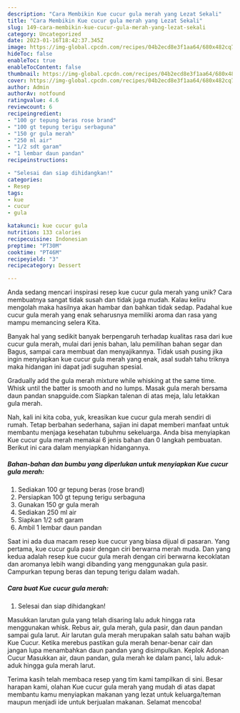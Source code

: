 ```yaml
---
description: "Cara Membikin Kue cucur gula merah yang Lezat Sekali"
title: "Cara Membikin Kue cucur gula merah yang Lezat Sekali"
slug: 149-cara-membikin-kue-cucur-gula-merah-yang-lezat-sekali
category: Uncategorized
date: 2023-01-16T18:42:37.345Z
image: https://img-global.cpcdn.com/recipes/04b2ecd8e3f1aa64/680x482cq70/kue-cucur-gula-merah-foto-resep-utama.jpg
hideToc: false
enableToc: true
enableTocContent: false
thumbnail: https://img-global.cpcdn.com/recipes/04b2ecd8e3f1aa64/680x482cq70/kue-cucur-gula-merah-foto-resep-utama.jpg
cover: https://img-global.cpcdn.com/recipes/04b2ecd8e3f1aa64/680x482cq70/kue-cucur-gula-merah-foto-resep-utama.jpg
author: Admin
authorAv: notfound
ratingvalue: 4.6
reviewcount: 6
recipeingredient:
- "100 gr tepung beras rose brand"
- "100 gt tepung terigu serbaguna"
- "150 gr gula merah"
- "250 ml air"
- "1/2 sdt garam"
- "1 lembar daun pandan"
recipeinstructions:

- "Selesai dan siap dihidangkan!"
categories:
- Resep
tags:
- kue
- cucur
- gula

katakunci: kue cucur gula 
nutrition: 133 calories
recipecuisine: Indonesian
preptime: "PT30M"
cooktime: "PT46M"
recipeyield: "3"
recipecategory: Dessert

---
```





Anda sedang mencari inspirasi resep kue cucur gula merah yang unik? Cara membuatnya sangat tidak susah dan tidak juga mudah. Kalau keliru mengolah maka hasilnya akan hambar dan bahkan tidak sedap. Padahal kue cucur gula merah yang enak seharusnya memiliki aroma dan rasa yang mampu memancing selera Kita.





Banyak hal yang sedikit banyak berpengaruh terhadap kualitas rasa dari kue cucur gula merah, mulai dari jenis bahan, lalu pemilihan bahan segar dan Bagus, sampai cara membuat dan menyajikannya. Tidak usah pusing jika ingin menyiapkan kue cucur gula merah yang enak,      asal sudah tahu triknya maka hidangan ini dapat jadi suguhan spesial.














Gradually add the gula merah mixture while whisking at the same time. Whisk until the batter is smooth and no lumps. Masak gula merah bersama daun pandan snapguide.com Siapkan talenan di atas meja, lalu letakkan gula merah.






Nah, kali ini kita coba, yuk, kreasikan kue cucur gula merah sendiri di rumah. Tetap berbahan sederhana, sajian ini dapat memberi manfaat untuk membantu menjaga kesehatan tubuhmu sekeluarga. Anda bisa menyiapkan Kue cucur gula merah memakai 6 jenis bahan dan 0 langkah pembuatan. Berikut ini cara dalam menyiapkan hidangannya.

<!--inarticleads1-->

##### Bahan-bahan dan bumbu yang diperlukan untuk menyiapkan Kue cucur gula merah:

1. Sediakan 100 gr tepung beras (rose brand)
1. Persiapkan 100 gt tepung terigu serbaguna
1. Gunakan 150 gr gula merah
1. Sediakan 250 ml air
1. Siapkan 1/2 sdt garam
1. Ambil 1 lembar daun pandan


Saat ini ada dua macam resep kue cucur yang biasa dijual di pasaran. Yang pertama, kue cucur gula pasir dengan ciri berwarna merah muda. Dan yang kedua adalah resep kue cucur gula merah dengan ciri berwarna kecoklatan dan aromanya lebih wangi dibanding yang menggunakan gula pasir. Campurkan tepung beras dan tepung terigu dalam wadah. 

<!--inarticleads2-->

##### Cara buat Kue cucur gula merah:


1. Selesai dan siap dihidangkan!

Masukkan larutan gula yang telah disaring lalu aduk hingga rata menggunakan whisk. Rebus air, gula merah, gula pasir, dan daun pandan sampai gula larut. Air larutan gula merah merupakan salah satu bahan wajib Kue Cucur. Ketika merebus pastikan gula merah benar-benar cair dan jangan lupa menambahkan daun pandan yang disimpulkan. Keplok Adonan Cucur Masukkan air, daun pandan, gula merah ke dalam panci, lalu aduk-aduk hingga gula merah larut. 

Terima kasih telah membaca resep yang tim kami tampilkan di sini. Besar harapan kami, olahan Kue cucur gula merah yang mudah di atas dapat membantu kamu menyiapkan makanan yang lezat untuk keluarga/teman maupun menjadi ide untuk berjualan makanan. Selamat mencoba!
